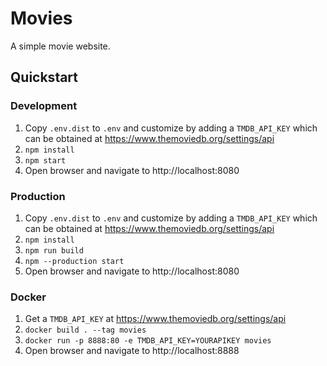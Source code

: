 # Movies
A simple movie website.

## Quickstart

### Development
 1. Copy `.env.dist` to `.env` and customize by adding a `TMDB_API_KEY` which can be obtained at https://www.themoviedb.org/settings/api
 2. `npm install`
 3. `npm start`
 4. Open browser and navigate to http://localhost:8080

### Production
 1. Copy `.env.dist` to `.env` and customize by adding a `TMDB_API_KEY` which can be obtained at https://www.themoviedb.org/settings/api
 2. `npm install`
 3. `npm run build`
 4. `npm --production start`
 5. Open browser and navigate to http://localhost:8080

### Docker
 1. Get a `TMDB_API_KEY` at https://www.themoviedb.org/settings/api
 1. `docker build . --tag movies`
 2. `docker run -p 8888:80 -e TMDB_API_KEY=YOURAPIKEY movies`
 5. Open browser and navigate to http://localhost:8888
